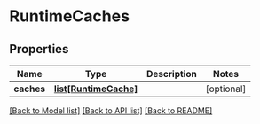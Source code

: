 # RuntimeCaches

## Properties
Name | Type | Description | Notes
------------ | ------------- | ------------- | -------------
**caches** | [**list[RuntimeCache]**](RuntimeCache.md) |  | [optional] 

[[Back to Model list]](../README.md#documentation-for-models) [[Back to API list]](../README.md#documentation-for-api-endpoints) [[Back to README]](../README.md)

